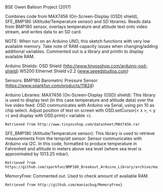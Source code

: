 BSE Owen Balloon Project (2017)

Combines code from MAX7456 (On-Screen-Display (OSD) shield),
SFE_BMP180 (Altitude/Temperature sensor) and SD libraries. Reads data from
BMP180 sensor, overlays temperature and altitude text onto video stream,
and writes data to an SD card.

NOTE:
When run on an Arduino UNO, this sketch functions with very low available memory.
Take note of RAM capacity issues when changing/adding additional variables.
Commented out is a library and println to display available RAM.

Arduino Shields:
OSD Shield (http://www.tinyosshop.com/arduino-osd-shield)
W5200 Ethernet Shield v2.2 (www.seeedstudios.com)

Sensors:
BMP180 Barometric Pressure Sensor (https://www.sparkfun.com/products/11824)

Arduino Libraries:
MAX7456 (On-Screen-Display (OSD) shield):
	This library is used to display text (in this case temperature and altitude data)
	over the live video feed. OSD communicates with Arduino via Serial, using
	pin 10 as chip select. Adjust position of text on screen with
	OSD.setCursor(< x >, < y >) and display with OSD.print(< variable >).  

	Retrieved from http://www.tinyosshop.com/datasheet/MAX7456.rar

SFE_BMP180 (Altitude/Temperature sensor):
	This library is used to retrieve measurements from the temp/alt sensor. Sensor
	communicates with Arduino via I2C. In this code, formatted to produce
	temperature in Fahrenheit and altitude in meters above sea level (where
	sea level is approximated by 1013.25 mbar).

	Retrieved from https://github.com/sparkfun/BMP180_Breakout_Arduino_Library/archive/master.zip

MemoryFree:
	Commented out. Used to check amount of available RAM.

	Retrieved from http://github.com/maniacbug/MemoryFree}
